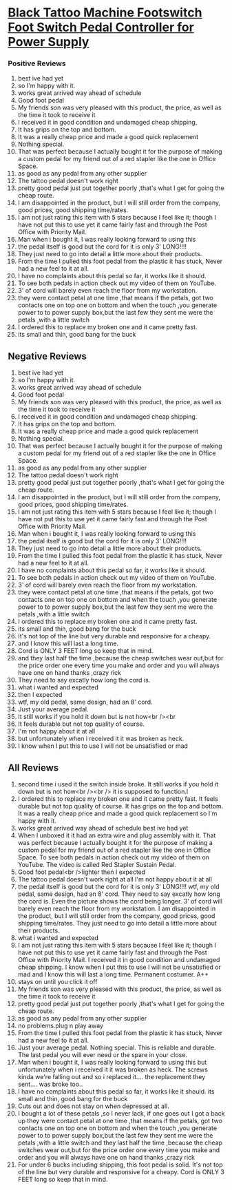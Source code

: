 # [Black Tattoo Machine Footswitch Foot Switch Pedal Controller for Power Supply](https://products.checkmycream.com/products/Black-Tattoo-Machine-Footswitch-Foot-Switch-Pedal-Controller-for-Power-Supply.html)

### Positive Reviews

<ol>
      <li>best ive had yet</li>
      <li>so I&#x27;m happy with it.</li>
      <li>works great arrived way ahead of schedule</li>
      <li>Good foot pedal</li>
      <li>My friends son was very pleased with this product, the price, as well as the time it took to receive it</li>
      <li>I received it in good condition and undamaged cheap shipping.  </li>
      <li>It has grips on the top and bottom.</li>
      <li>It was a really cheap price and made a good quick replacement</li>
      <li>Nothing special.</li>
      <li>That was perfect because I actually bought it for the purpose of making a custom pedal for my friend out of a red stapler like the one in Office Space.</li>
      <li>as good as any pedal from any other supplier</li>
      <li>The tattoo pedal doesn&#x27;t work right</li>
      <li>pretty good pedal just put together poorly ,that&#x27;s what I get for going the cheap route.</li>
      <li>I am disappointed in the product, but I will still order from the company, good prices, good shipping time/rates.</li>
      <li>I am not just rating this item with 5 stars because I feel like it; though I have not put this to use yet it came fairly fast and through the Post Office with Priority Mail.</li>
      <li>Man when i bought it, I was really looking forward to using this</li>
      <li>the pedal itself is good but the cord for it is only 3&#x27; LONG!!!!</li>
      <li>They just need to go into detail a little more about their products.</li>
      <li>From the time I pulled this foot pedal from the plastic it has stuck, Never had a new feel to it at all.</li>
      <li>I have no complaints about this pedal so far, it works like it should.</li>
      <li>To see both pedals in action check out my video of them on YouTube.</li>
      <li>3&#x27; of cord will barely even reach the floor from my workstation.</li>
      <li>they were contact petal at one time ,that means if the petals, got two contacts one on top one on bottom and when the touch ,you generate power to to power supply box,but the last few they sent me were the petals ,with a little switch</li>
      <li>I ordered this to replace my broken one and it came pretty fast.</li>
      <li>its small and thin, good bang for the buck</li>
</ol>


<h2>Negative Reviews</h2>
<ol>
<li> best ive had yet</li>
<li> so I&#x27;m happy with it.</li>
<li> works great arrived way ahead of schedule</li>
<li> Good foot pedal</li>
<li> My friends son was very pleased with this product, the price, as well as the time it took to receive it</li>
<li> I received it in good condition and undamaged cheap shipping.  </li>
<li> It has grips on the top and bottom.</li>
<li> It was a really cheap price and made a good quick replacement</li>
<li> Nothing special.</li>
<li> That was perfect because I actually bought it for the purpose of making a custom pedal for my friend out of a red stapler like the one in Office Space.</li>
<li> as good as any pedal from any other supplier</li>
<li> The tattoo pedal doesn&#x27;t work right</li>
<li> pretty good pedal just put together poorly ,that&#x27;s what I get for going the cheap route.</li>
<li> I am disappointed in the product, but I will still order from the company, good prices, good shipping time/rates.</li>
<li> I am not just rating this item with 5 stars because I feel like it; though I have not put this to use yet it came fairly fast and through the Post Office with Priority Mail.</li>
<li> Man when i bought it, I was really looking forward to using this</li>
<li> the pedal itself is good but the cord for it is only 3&#x27; LONG!!!!</li>
<li> They just need to go into detail a little more about their products.</li>
<li> From the time I pulled this foot pedal from the plastic it has stuck, Never had a new feel to it at all.</li>
<li> I have no complaints about this pedal so far, it works like it should.</li>
<li> To see both pedals in action check out my video of them on YouTube.</li>
<li> 3&#x27; of cord will barely even reach the floor from my workstation.</li>
<li> they were contact petal at one time ,that means if the petals, got two contacts one on top one on bottom and when the touch ,you generate power to to power supply box,but the last few they sent me were the petals ,with a little switch</li>
<li> I ordered this to replace my broken one and it came pretty fast.</li>
<li> its small and thin, good bang for the buck</li>
<li> It&#x27;s not top of the line but very durable and responsive for a cheapy.</li>
<li> and I know this will last a long time.   </li>
<li> Cord is ONLY 3 FEET long so keep that in mind.</li>
<li> and they last half the time ,because the cheap switches wear out,but for the price order one every time you make and order and you  will always have one on hand thanks ,crazy rick</li>
<li> They need to say excatly how long the cord is.</li>
<li> what i wanted and expected</li>
<li> then I expected</li>
<li> wtf, my old pedal, same design, had an 8&#x27; cord.</li>
<li> Just your average pedal.</li>
<li> It still works if you hold it down but is not how&lt;br /&gt;&lt;br</li>
<li> It feels durable but not top quality of course.</li>
<li> I&#x27;m not happy about it at all</li>
<li> but unfortunately when i received it it was broken as heck.</li>
<li> I know when I put this to use I will not be unsatisfied or mad</li>
</ol>

<h2>All Reviews</h2>

<ol>
    <li> second time i used it the switch inside broke. It still works if you hold it down but is not how&lt;br /&gt;&lt;br /&gt; it is supposed to function.l</li>
    <li> I ordered this to replace my broken one and it came pretty fast. It feels durable but not top quality of course. It has grips on the top and bottom. It was a really cheap price and made a good quick replacement so I&#x27;m happy with it.</li>
    <li> works great arrived way ahead of schedule best ive had yet</li>
    <li> When I unboxed it it had an extra wire and plug assembly with it.  That was perfect because I actually bought it for the purpose of making a custom pedal for my friend out of a red stapler like the one in Office Space. To see both pedals in action check out my video of them on YouTube. The video is called Red Stapler Sustain Pedal.</li>
    <li> Good foot pedal&lt;br /&gt;lighter then I expected</li>
    <li> The tattoo pedal doesn&#x27;t work right at all I&#x27;m not happy about it at all</li>
    <li> the pedal itself is good but the cord for it is only 3&#x27; LONG!!!! wtf, my old pedal, same design, had an 8&#x27; cord. They need to say excatly how long the cord is. Even the picture shows the cord being longer. 3&#x27; of cord will barely even reach the floor from my workstation. I am disappointed in the product, but I will still order from the company, good prices, good shipping time/rates. They just need to go into detail a little more about their products.</li>
    <li> what i wanted and expected</li>
    <li> I am not just rating this item with 5 stars because I feel like it; though I have not put this to use yet it came fairly fast and through the Post Office with Priority Mail. I received it in good condition and undamaged cheap shipping.  I know when I put this to use I will not be unsatisfied or mad and I know this will last a long time.   Permanent costumer.  A++</li>
    <li> stays on until you click it off</li>
    <li> My friends son was very pleased with this product, the price, as well as the time it took to receive it</li>
    <li> pretty good pedal just put together poorly ,that&#x27;s what I get for going the cheap route.</li>
    <li> as good as any pedal from any other supplier</li>
    <li> no problems.plug n play away</li>
    <li> From the time I pulled this foot pedal from the plastic it has stuck, Never had a new feel to it at all.</li>
    <li> Just your average pedal. Nothing special. This is reliable and durable. The last pedal you will ever need or the spare in your close.</li>
    <li> Man when i bought it, I was really looking forward to using this but unfortunately when i received it it was broken as heck. The screws kinda we&#x27;re falling out and so i replaced it.... the replacement they sent.... was broke too..</li>
    <li> I have no complaints about this pedal so far, it works like it should. its small and thin, good bang for the buck</li>
    <li> Cuts out and does not stay on when depressed at all.</li>
    <li> I bought a lot of these petals ,so I never lack, if one goes out I got a back up they were contact petal at one time ,that means if the petals, got two contacts one on top one on bottom and when the touch ,you generate power to to power supply box,but the last few they sent me were the petals ,with a little switch and they last half the time ,because the cheap switches wear out,but for the price order one every time you make and order and you  will always have one on hand thanks ,crazy rick</li>
    <li> For under 6 bucks including shipping, this foot pedal is solid. It&#x27;s not top of the line but very durable and responsive for a cheapy. Cord is ONLY 3 FEET long so keep that in mind.</li>
</ol>




